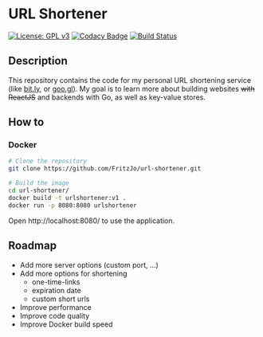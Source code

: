 # URL Shortener
[![License: GPL v3](https://img.shields.io/badge/License-GPLv3-blue.svg)](https://www.gnu.org/licenses/gpl-3.0)
[![Codacy Badge](https://api.codacy.com/project/badge/Grade/d5e298b1d6ce44b78e5829bbb67995c8)](https://www.codacy.com/manual/fritzjo-git/url-shortener?utm_source=github.com&amp;utm_medium=referral&amp;utm_content=FritzJo/url-shortener&amp;utm_campaign=Badge_Grade)
[![Build Status](https://img.shields.io/endpoint.svg?url=https%3A%2F%2Factions-badge.atrox.dev%2FFritzJo%2Furl-shortener%2Fbadge%3Fref%3Dmaster&style=flat)](https://actions-badge.atrox.dev/FritzJo/url-shortener/goto?ref=master)
## Description
This repository contains the code for my personal URL shortening service (like [bit.ly](https://bitly.com/), or [goo.gl](https://goo.gl/)).
My goal is to learn more about building websites ~~with ReactJS~~ and backends with Go, as well as key-value stores.

## How to
### Docker
``` bash
# Clone the repository 
git clone https://github.com/FritzJo/url-shortener.git

# Build the image
cd url-shortener/
docker build -t urlshortener:v1 . 
docker run -p 8080:8080 urlshortener
```
Open http://localhost:8080/ to use the application.

## Roadmap
* Add more server options (custom port, ...) 
* Add more options for shortening
  * one-time-links
  * expiration date 
  * custom short urls
* Improve performance
* Improve code quality
* Improve Docker build speed
